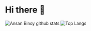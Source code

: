# Hi there 👋

![Ansan Binoy github stats](https://github-readme-stats.vercel.app/api?username=v1nc1d4&show_icons=true&show_icons=true&hide=issues&include_all_commits=true&theme=dark) 
![Top Langs](https://github-readme-stats.vercel.app/api/top-langs/?username=v1nc1d4&hide=&layout=compact&theme=dark)

